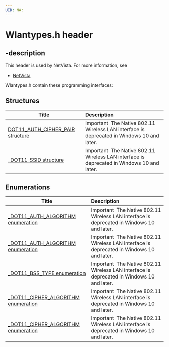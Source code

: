 ```yaml
---
UID: NA:
---
```


# Wlantypes.h header

## -description

This header is used by NetVista. For more information, see
- [NetVista](../_NetVista/index.md)

Wlantypes.h contain these programming interfaces:


## Structures

| Title   | Description   |
| ---- |:---- |
| [DOT11_AUTH_CIPHER_PAIR structure](ns-wlantypes-dot11_auth_cipher_pair.md) | Important  The Native 802.11 Wireless LAN interface is deprecated in Windows 10 and later. |
| [_DOT11_SSID structure](ns-wlantypes-_dot11_ssid.md) | Important  The Native 802.11 Wireless LAN interface is deprecated in Windows 10 and later. |

## Enumerations

| Title   | Description   |
| ---- |:---- |
| [_DOT11_AUTH_ALGORITHM enumeration](ne-wlantypes-_dot11_auth_algorithm.md) | Important  The Native 802.11 Wireless LAN interface is deprecated in Windows 10 and later. |
| [_DOT11_AUTH_ALGORITHM enumeration](ne-wlantypes-_dot11_auth_algorithm~r1.md) | Important  The Native 802.11 Wireless LAN interface is deprecated in Windows 10 and later. |
| [_DOT11_BSS_TYPE enumeration](ne-wlantypes-_dot11_bss_type.md) | Important  The Native 802.11 Wireless LAN interface is deprecated in Windows 10 and later. |
| [_DOT11_CIPHER_ALGORITHM enumeration](ne-wlantypes-_dot11_cipher_algorithm.md) | Important  The Native 802.11 Wireless LAN interface is deprecated in Windows 10 and later. |
| [_DOT11_CIPHER_ALGORITHM enumeration](ne-wlantypes-_dot11_cipher_algorithm~r1.md) | Important  The Native 802.11 Wireless LAN interface is deprecated in Windows 10 and later. |
